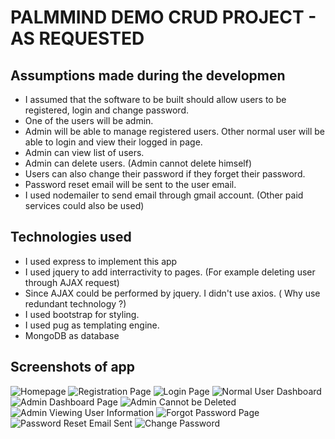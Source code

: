 # PALMMIND DEMO CRUD PROJECT - AS REQUESTED
## Assumptions made during the developmen
- I assumed that the software to be built should allow users to be registered, login and change password.
- One of the users will be admin.
- Admin will be able to manage registered users. Other normal user will be able to login and view their logged in page.
- Admin can view list of users.
- Admin can delete users. (Admin cannot delete himself)
- Users can also change their password if they forget their password.
- Password reset email will be sent to the user email.
- I used nodemailer to send email through gmail account. (Other paid services could also be used)

## Technologies used
- I used express to implement this app
- I used jquery to add interractivity to pages. (For example deleting user through AJAX request)
- Since AJAX could be performed by jquery. I didn't use axios. ( Why use redundant technology ?)
- I used bootstrap for styling.
- I used pug as templating engine.
- MongoDB as database

## Screenshots of app
![Homepage](https://github.com/mrbpurnachandra/palmmind/assets/150110046/7c32459c-cad5-40b6-b4bd-50855a09c9cb)
![Registration Page](https://github.com/mrbpurnachandra/palmmind/assets/150110046/042218f7-416f-490a-8999-17b12b6cb637)
![Login Page](https://github.com/mrbpurnachandra/palmmind/assets/150110046/31e2fbe3-cfc2-42e1-95f5-1beb603122aa)
![Normal User Dashboard](https://github.com/mrbpurnachandra/palmmind/assets/150110046/419bd87d-570c-452e-90f7-73118259f0fc)
![Admin Dashboard Page](https://github.com/mrbpurnachandra/palmmind/assets/150110046/9464824d-ae32-4aa5-a09e-4b2c8e5cfa01)
![Admin Cannot be Deleted](https://github.com/mrbpurnachandra/palmmind/assets/150110046/8451518b-89c9-4741-963a-fe4b02fa91e4)
![Admin Viewing User Information](https://github.com/mrbpurnachandra/palmmind/assets/150110046/d64c3bd7-76a4-4089-a46b-bf8e6bd6602f)
![Forgot Password Page](https://github.com/mrbpurnachandra/palmmind/assets/150110046/c4a58018-bb5d-45cf-bcad-dc5bda58bc93)
![Password Reset Email Sent](https://github.com/mrbpurnachandra/palmmind/assets/150110046/7e0ecccf-02ed-4d37-9e9a-cbc39eb1d9fa)
![Change Password](https://github.com/mrbpurnachandra/palmmind/assets/150110046/2bc85ce1-2d71-4842-bf2c-3dea51a70835)
